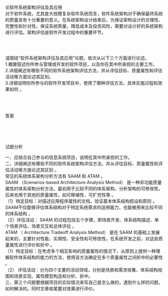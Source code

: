 <div class="detail lh2"><p>论软件系统架构评估及其应用<br/>对于软件系统，尤其是大规模复杂软件系统而言，软件系统架构对于确保最终系统的质量具有十分重要的意义。在系统架构设计结束后，为保证架构设计的合理性、完整性和针对性，保证系统质量，降低成本及投资风险，需要对设计好的系统架构进行评估。架构评估是软件开发过程中的重要环节。<br/></p><br/><br/><p>请围绕“软件系统架构评估及其应用”论题，依次从以下三个方面进行论述。<br/>1.概要叙述你所参与管理或开发的软件项目，以及你在其中所承担的主要工作。<br/>2.详细阐述有哪些不同的软件系统架构评估方法，并从评估目标、质量属性和评估活动等方面论述其区别。<br/>3.详细说明你所参与的软件开发项目中，使用了哪种评估方法，具体实施过程和效果如何 。<br/><br/></p><br/><br/>答案<br/><p><br/></p><br/><br/>试题分析<br/><p>一、应结合自己参与的信息系统项目，说明在其中所承担的工作。<br/>二、详细阐述有哪些不同的软件系统架构评估方法，并从评估目标、质量属性和评估活动等方面论述其区别 。<br/>常见的系统体系架构分析方法有 SAAM 和 ATAM 。<br/>SAAM （Scenarios-based Architecture Analysis Method） 是一种非功能质量属性的体系架构分析方法，最初用于比较不同的体系架构，分析架构的可修改性，后来也用于其他的质量属性，如可移植性、可扩充性等 。<br/>（1）特定目标：对描述应用程序属性的文档，验证基本体系结构假设和原则 。SAAM不仅能够评估体系结构对于特定系统需求的适用能力，也能被用来比较不同的体系结构 。<br/>（2）评估活动： SAAM 的过程包括五个步骤，即场景开发、体系结构描述、单个场景评估、场景交互和总体评估 。<br/>ATAM （ Architecture Tradeoff Analysis Method） 是在 SAAM 的基础上发展起来的，主要针对性能、实用性、安全性和可修改性，在系统开发之前，对这些质量属性进行评价和折中 。<br/>（1）特定目标：在考虑多个相互影响的质量属性的情况下，从原则上提供一种理解软件体系结构的能力的方法，使用该方法确定在多个质量属性之间折中的必要性 。<br/>（2） 评估活动：分为四个主要的活动领域，分别是场景和需求收集、体系结构视图和场景实现、属性模型构造和分析、折中。<br/>三、第三个问题要根据项目的实际情况来写自己是怎么做的，遇到什么样的问题，如何解决的。同时文章收尾要对效果进行评价。<br/></p></div>